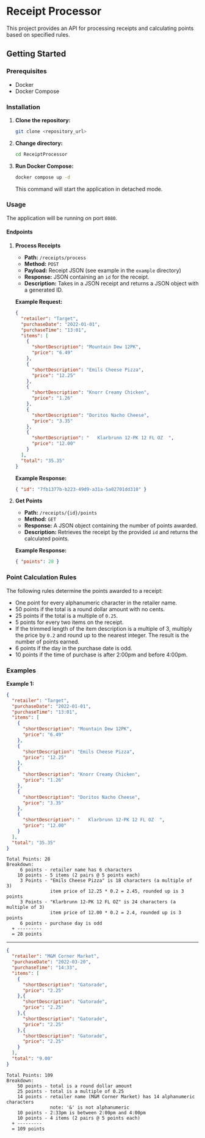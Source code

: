 # Receipt Processor

This project provides an API for processing receipts and calculating points based on specified rules.

## Getting Started

### Prerequisites

- Docker
- Docker Compose

### Installation

1.  **Clone the repository:**

    ```bash
    git clone <repository_url>
    ```

2.  **Change directory:**

    ```bash
    cd ReceiptProcessor
    ```

3.  **Run Docker Compose:**

    ```bash
    docker compose up -d
    ```

    This command will start the application in detached mode.

### Usage

The application will be running on port `8080`.

#### Endpoints

1.  **Process Receipts**

    -   **Path:** `/receipts/process`
    -   **Method:** `POST`
    -   **Payload:** Receipt JSON (see example in the `example` directory)
    -   **Response:** JSON containing an `id` for the receipt.
    -   **Description:** Takes in a JSON receipt and returns a JSON object with a generated ID.

    **Example Request:**

    ```json
    {
      "retailer": "Target",
      "purchaseDate": "2022-01-01",
      "purchaseTime": "13:01",
      "items": [
        {
          "shortDescription": "Mountain Dew 12PK",
          "price": "6.49"
        },
        {
          "shortDescription": "Emils Cheese Pizza",
          "price": "12.25"
        },
        {
          "shortDescription": "Knorr Creamy Chicken",
          "price": "1.26"
        },
        {
          "shortDescription": "Doritos Nacho Cheese",
          "price": "3.35"
        },
        {
          "shortDescription": "   Klarbrunn 12-PK 12 FL OZ  ",
          "price": "12.00"
        }
      ],
      "total": "35.35"
    }
    ```

    **Example Response:**

    ```json
    { "id": "7fb1377b-b223-49d9-a31a-5a02701dd310" }
    ```

2.  **Get Points**

    -   **Path:** `/receipts/{id}/points`
    -   **Method:** `GET`
    -   **Response:** A JSON object containing the number of points awarded.
    -   **Description:** Retrieves the receipt by the provided `id` and returns the calculated points.

    **Example Response:**

    ```json
    { "points": 28 }
    ```

### Point Calculation Rules

The following rules determine the points awarded to a receipt:

* One point for every alphanumeric character in the retailer name.
* 50 points if the total is a round dollar amount with no cents.
* 25 points if the total is a multiple of `0.25`.
* 5 points for every two items on the receipt.
* If the trimmed length of the item description is a multiple of 3, multiply the price by `0.2` and round up to the nearest integer. The result is the number of points earned.
* 6 points if the day in the purchase date is odd.
* 10 points if the time of purchase is after 2:00pm and before 4:00pm.

### Examples

**Example 1:**

```json
{
  "retailer": "Target",
  "purchaseDate": "2022-01-01",
  "purchaseTime": "13:01",
  "items": [
    {
      "shortDescription": "Mountain Dew 12PK",
      "price": "6.49"
    },
    {
      "shortDescription": "Emils Cheese Pizza",
      "price": "12.25"
    },
    {
      "shortDescription": "Knorr Creamy Chicken",
      "price": "1.26"
    },
    {
      "shortDescription": "Doritos Nacho Cheese",
      "price": "3.35"
    },
    {
      "shortDescription": "   Klarbrunn 12-PK 12 FL OZ  ",
      "price": "12.00"
    }
  ],
  "total": "35.35"
}
```

```text
Total Points: 28
Breakdown:
     6 points - retailer name has 6 characters
    10 points - 5 items (2 pairs @ 5 points each)
     3 Points - "Emils Cheese Pizza" is 18 characters (a multiple of 3)
                item price of 12.25 * 0.2 = 2.45, rounded up is 3 points
     3 Points - "Klarbrunn 12-PK 12 FL OZ" is 24 characters (a multiple of 3)
                item price of 12.00 * 0.2 = 2.4, rounded up is 3 points
     6 points - purchase day is odd
  + ---------
  = 28 points
```

----

```json
{
  "retailer": "M&M Corner Market",
  "purchaseDate": "2022-03-20",
  "purchaseTime": "14:33",
  "items": [
    {
      "shortDescription": "Gatorade",
      "price": "2.25"
    },{
      "shortDescription": "Gatorade",
      "price": "2.25"
    },{
      "shortDescription": "Gatorade",
      "price": "2.25"
    },{
      "shortDescription": "Gatorade",
      "price": "2.25"
    }
  ],
  "total": "9.00"
}
```
```text
Total Points: 109
Breakdown:
    50 points - total is a round dollar amount
    25 points - total is a multiple of 0.25
    14 points - retailer name (M&M Corner Market) has 14 alphanumeric characters
                note: '&' is not alphanumeric
    10 points - 2:33pm is between 2:00pm and 4:00pm
    10 points - 4 items (2 pairs @ 5 points each)
  + ---------
  = 109 points
```
